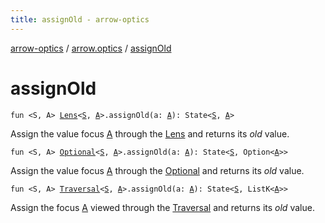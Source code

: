 ```yaml
---
title: assignOld - arrow-optics
---
```


[arrow-optics](../index.html) / [arrow.optics](index.html) / [assignOld](./assign-old.html)

# assignOld

`fun <S, A> `[`Lens`](-lens.html)`<`[`S`](assign-old.html#S)`, `[`A`](assign-old.html#A)`>.assignOld(a: `[`A`](assign-old.html#A)`): State<`[`S`](assign-old.html#S)`, `[`A`](assign-old.html#A)`>`

Assign the value focus [A](assign-old.html#A) through the [Lens](-lens.html) and returns its *old* value.

`fun <S, A> `[`Optional`](-optional.html)`<`[`S`](assign-old.html#S)`, `[`A`](assign-old.html#A)`>.assignOld(a: `[`A`](assign-old.html#A)`): State<`[`S`](assign-old.html#S)`, Option<`[`A`](assign-old.html#A)`>>`

Assign the value focus [A](assign-old.html#A) through the [Optional](-optional.html) and returns its *old* value.

`fun <S, A> `[`Traversal`](-traversal.html)`<`[`S`](assign-old.html#S)`, `[`A`](assign-old.html#A)`>.assignOld(a: `[`A`](assign-old.html#A)`): State<`[`S`](assign-old.html#S)`, ListK<`[`A`](assign-old.html#A)`>>`

Assign the focus [A](assign-old.html#A) viewed through the [Traversal](-traversal.html) and returns its *old* value.

